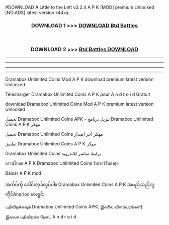#DOWNLOAD A Little to the Left v3.2.4 A P K [MOD] premium Unlocked [NO.ADS] latest version k44xq 



<div align="center">

<h3>DOWNLOAD 1 >>> <a href="https://getmod1.web.app/?judule=Btd Battles">DOWNLOAD Btd Battles</a></h3><br>

<h3>DOWNLOAD 2 >>> <a href="https://getmod1.web.app/?judule=Btd Battles">Btd Battles DOWNLOAD </a></h3>

</div>


----------------------------------------------------------

----------------------------------------------------------

----------------------------------------------------------

----------------------------------------------------------


Dramabox Unlimited Coins  Mod A P K download premium latest version Unlocked

Télécharger  Dramabox Unlimited Coins  A P K pour A n d r o i d Gratuit

download Dramabox Unlimited Coins  Mod A P K premium latest version Unlocked

تحميل Dramabox Unlimited Coins  APK - تنزيل برنامج Dramabox Unlimited Coins  A P K مهكر

تحميل Dramabox Unlimited Coins  مهكر اخر اصدار

تطبيق Dramabox Unlimited Coins  A P K مهكر

Dramabox Unlimited Coins  برابط مباشر للاندرويد

ดาวน์โหลด A P K Dramabox Unlimited Coins  รับเวอร์ชันล่าสุด

Baixar A P K mod

အက်ပ်ကို ဒေါင်းလုဒ်လုပ်ပါ။ Dramabox Unlimited Coins  A P K အမည်သည်ကူကိုင်Andriod ဗားရှင်း

பதிவிறக்கவும் Dramabox Unlimited Coins  APK[ இல்லை விளம்பரங்கள்] 
 
இலவச பதிவிறக்க மோட் A n d r o i d



